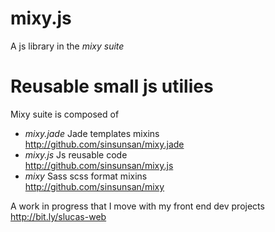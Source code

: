 mixy.js
=========

A js library in the *mixy suite*

Reusable small js utilies
=========

Mixy suite is composed of 
- *mixy.jade* Jade templates mixins   
http://github.com/sinsunsan/mixy.jade   
- *mixy.js*  Js reusable code      
http://github.com/sinsunsan/mixy.js   
- *mixy* Sass scss format mixins   
http://github.com/sinsunsan/mixy   

A work in progress that I move with my front end dev projects 
http://bit.ly/slucas-web
